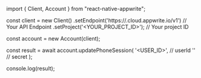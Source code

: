 import { Client, Account } from "react-native-appwrite";

const client = new Client()
    .setEndpoint('https://<REGION>.cloud.appwrite.io/v1') // Your API Endpoint
    .setProject('<YOUR_PROJECT_ID>'); // Your project ID

const account = new Account(client);

const result = await account.updatePhoneSession(
    '<USER_ID>', // userId
    '<SECRET>' // secret
);

console.log(result);
